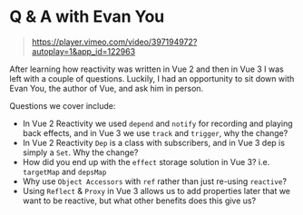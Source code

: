 # Q & A with Evan You

> https://player.vimeo.com/video/397194972?autoplay=1&app_id=122963

After learning how reactivity was written in Vue 2 and then in Vue 3 I was left with a couple of questions. Luckily, I had an opportunity to sit down with Evan You, the author of Vue, and ask him in person.

Questions we cover include:

- In Vue 2 Reactivity we used `depend` and `notify` for recording and playing back effects, and in Vue 3 we use `track` and `trigger`, why the change?
- In Vue 2 Reactivity `Dep` is a class with subscribers, and in Vue 3 dep is simply a `Set`. Why the change?
- How did you end up with the `effect` storage solution in Vue 3? i.e. `targetMap` and `depsMap`
- Why use `Object Accessors` with `ref` rather than just re-using `reactive`?
- Using `Reflect` & `Proxy` in Vue 3 allows us to add properties later that we want to be reactive, but what other benefits does this give us?
